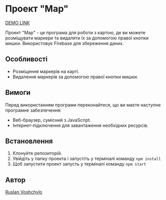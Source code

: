 # Проект "Map"

[DEMO LINK](https://google-map-markers-kq23bokrc-rvoshchylos-projects.vercel.app/)


Проект "Map" - це програма для роботи з картою, де ви можете розміщувати маркери та видаляти їх за допомогою правої кнопки мишки. Використовує Firebase для збереження даних.

## Особливості

- Розміщення маркерів на карті.
- Видалення маркерів за допомогою правої кнопки мишки.

## Вимоги

Перед використанням програми переконайтеся, що ви маєте наступне програмне забезпечення:

- Веб-браузер, сумісний з JavaScript.
- Інтернет-підключення для завантаження необхідних ресурсів.

## Встановлення
   1. Клонуйте репозиторій.
   2. Увійдіть у папку проекта і запустіть у терміналі команду ```npm install```
   3. Щоб запустити проект запусть у терміналі команду ```npm start```

## Автор
[Ruslan Voshchylo](https://github.com/rvoshchylo)

